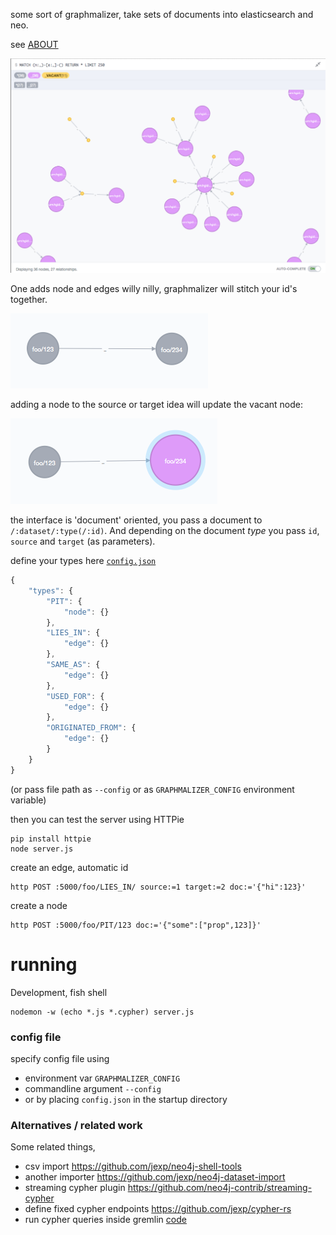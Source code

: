 
some sort of graphmalizer, take sets of documents into elasticsearch and neo.

see [ABOUT](docs/ABOUT.md)

![much looks](docs/da-lookz.png)

One adds node and edges willy nilly, graphmalizer will stitch your id's together.

![oh my, a bare edge](docs/singular-edge.png)

adding a node to the source or target idea will update the vacant node:

![atleast one side covered](docs/inhabited-node.png)

the interface is 'document' oriented, you pass a document to `/:dataset/:type(/:id)`.
And depending on the document *type* you pass `id`, `source` and `target`
(as parameters).


define your types here [`config.json`](config.json)

```js
{
	"types": {
		"PIT": {
			"node": {}
		},
		"LIES_IN": {
			"edge": {}
		},
		"SAME_AS": {
			"edge": {}
		},
		"USED_FOR": {
			"edge": {}
		},
		"ORIGINATED_FROM": {
			"edge": {}
		}
	}
}
```

(or pass file path as `--config` or as `GRAPHMALIZER_CONFIG` environment variable)


then you can test the server using HTTPie

	pip install httpie
	node server.js

create an edge, automatic id

	http POST :5000/foo/LIES_IN/ source:=1 target:=2 doc:='{"hi":123}'

create a node

	http POST :5000/foo/PIT/123 doc:='{"some":["prop",123]}'

# running

Development, fish shell

	nodemon -w (echo *.js *.cypher) server.js

### config file

specify config file using

- environment var `GRAPHMALIZER_CONFIG`
- commandline argument `--config`
- or by placing `config.json` in the startup directory

### Alternatives / related work

Some related things,

- csv import https://github.com/jexp/neo4j-shell-tools
- another importer https://github.com/jexp/neo4j-dataset-import
- streaming cypher plugin https://github.com/neo4j-contrib/streaming-cypher
- define fixed cypher endpoints https://github.com/jexp/cypher-rs
- run cypher queries inside gremlin
  [code](https://github.com/scholrly/neo4django/blob/master/neo4django/gremlin/library.groovy#L19)

